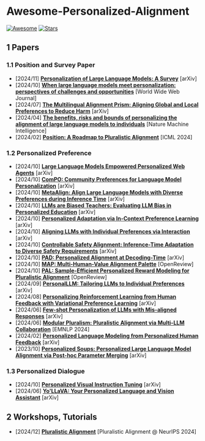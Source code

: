 # Awesome-Personalized-Alignment

[![Awesome](https://awesome.re/badge.svg)](https://awesome.re)
[![Stars](https://img.shields.io/github/stars/liyongqi2002/Awesome-Personalized-Alignment)](.)



## 1 Papers 


### 1.1 Position and Survey Paper

- [2024/11] **[Personalization of Large Language Models: A Survey](https://arxiv.org/pdf/2411.00027)** [arXiv]
- [2024/10] **[When large language models meet personalization: perspectives of challenges and opportunities](https://doi.org/10.1007/s11280-024-01276-1)** [World Wide Web Journal]
- [2024/07] **[The Multilingual Alignment Prism: Aligning Global and Local Preferences to Reduce Harm](https://arxiv.org/abs/2406.18682)** [arXiv]
- [2024/04] **[The benefits, risks and bounds of personalizing the alignment of large language models to individuals](https://www.nature.com/articles/s42256-024-00820-y)** [Nature Machine Intelligence]
- [2024/02] **[Position: A Roadmap to Pluralistic Alignment](https://openreview.net/forum?id=gQpBnRHwxM)** [ICML 2024]
<!-- - [2024/] **[]()** [] -->


### 1.2 Personalized Preference

<!-- - [2024/] **[]()** [] -->
<!-- - [2024/] **[]()** [] -->

- [2024/10] **[Large Language Models Empowered Personalized Web Agents](https://arxiv.org/abs/2410.17236)** [arXiv]
- [2024/10] **[ComPO: Community Preferences for Language Model Personalization](https://arxiv.org/abs/2410.16027)** [arXiv]
- [2024/10] **[MetaAlign: Align Large Language Models with Diverse Preferences during Inference Time](https://arxiv.org/abs/2410.14184)** [arXiv]
- [2024/10] **[LLMs are Biased Teachers: Evaluating LLM Bias in Personalized Education](https://arxiv.org/abs/2410.14012)** [arXiv]
- [2024/10] **[Personalized Adaptation via In-Context Preference Learning](https://arxiv.org/abs/2410.14001)** [arXiv]
- [2024/10] **[Aligning LLMs with Individual Preferences via Interaction](http://arxiv.org/abs/2410.03642)** [arXiv]
- [2024/10] **[Controllable Safety Alignment: Inference-Time Adaptation to Diverse Safety Requirements](http://arxiv.org/abs/2410.08968)** [arXiv]
- [2024/10] **[PAD: Personalized Alignment at Decoding-Time](http://arxiv.org/abs/2410.04070)** [arXiv]
- [2024/10] **[MAP: Multi-Human-Value Alignment Palette](https://openreview.net/forum?id=NN6QHwgRrQ)** [OpenReview]
- [2024/10] **[PAL: Sample-Efficient Personalized Reward Modeling for Pluralistic Alignment](https://openreview.net/forum?id=1kFDrYCuSu)** [OpenReview]
- [2024/09] **[PersonalLLM: Tailoring LLMs to Individual Preferences](http://arxiv.org/abs/2409.20296)** [arXiv]
- [2024/08] **[Personalizing Reinforcement Learning from Human Feedback with Variational Preference Learning](http://arxiv.org/abs/2408.10075)** [arXiv]
- [2024/06] **[Few-shot Personalization of LLMs with Mis-aligned Responses](http://arxiv.org/abs/2406.18678)** [arXiv]
- [2024/06] **[Modular Pluralism: Pluralistic Alignment via Multi-LLM Collaboration](https://arxiv.org/abs/2406.15951)** [EMNLP 2024]
- [2024/02] **[Personalized Language Modeling from Personalized Human Feedback](https://arxiv.org/abs/2402.05133)** [arXiv]
- [2023/10] **[Personalized Soups: Personalized Large Language Model Alignment via Post-hoc Parameter Merging](https://arxiv.org/abs/2310.11564)** [arXiv]



### 1.3 Personalized Dialogue

- [2024/10] **[Personalized Visual Instruction Tuning](http://arxiv.org/abs/2410.07113)** [arXiv]
- [2024/06] **[Yo'LLaVA: Your Personalized Language and Vision Assistant](http://arxiv.org/abs/2406.09400)** [arXiv]
<!-- - [2024/] **[]()** [] -->

## 2 Workshops, Tutorials

- [2024/12] **[Pluralistic Alignment](https://pluralistic-alignment.github.io/)** [Pluralistic Alignment @ NeurIPS 2024]


<!-- ## Dataset -->

